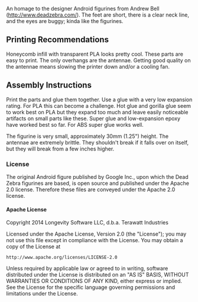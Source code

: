 An homage to the designer Android figurines from Andrew Bell (http://www.deadzebra.com/).  The feet are short, there is a clear neck line, and the eyes are buggy; kinda like the figurines.

## Printing Recommendations
Honeycomb infill with transparent PLA looks pretty cool.  These parts are easy to print.  The only overhangs are the antennae.  Getting good quality on the antennae means slowing the printer down and/or a cooling fan.

## Assembly Instructions
Print the parts and glue them together.  Use a glue with a very low expansion rating.  For PLA this can become a challenge.  Hot glue and gorilla glue seem to work best on PLA but they expand too much and leave easily noticeable artifacts on small parts like these.  Super glue and low-expansion epoxy have worked best so far.  For ABS super glue works well.

The figurine is very small, approximately 30mm (1.25") height.  The antennae are extremely brittle.  They shouldn't break if it falls over on itself, but they will break from a few inches higher.

### License
The original Android figure published by Google Inc., upon which the Dead Zebra figurines are based, is open source and published under the Apache 2.0 license.  Therefore these files are conveyed under the Apache 2.0 license.

#### Apache License
Copyright 2014 Longevity Software LLC, d.b.a. Terawatt Industries

Licensed under the Apache License, Version 2.0 (the "License");
you may not use this file except in compliance with the License.
You may obtain a copy of the License at

    http://www.apache.org/licenses/LICENSE-2.0

Unless required by applicable law or agreed to in writing, software
distributed under the License is distributed on an "AS IS" BASIS,
WITHOUT WARRANTIES OR CONDITIONS OF ANY KIND, either express or implied.
See the License for the specific language governing permissions and
limitations under the License.